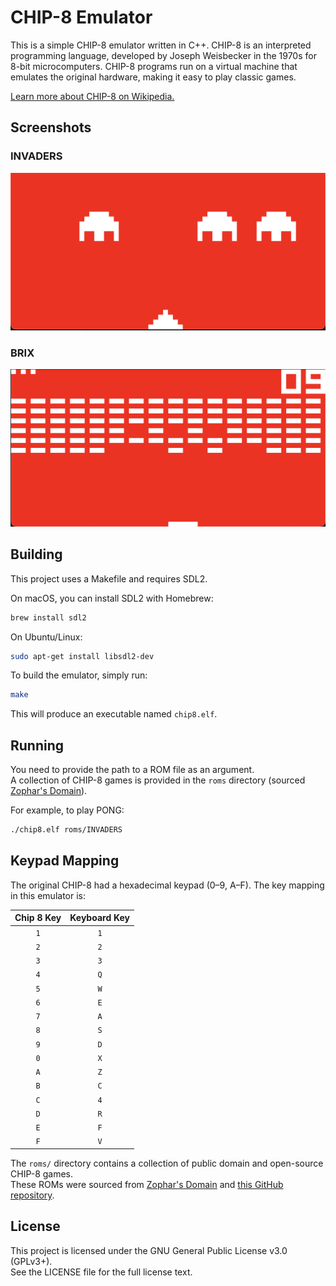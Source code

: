 # CHIP-8 Emulator

This is a simple CHIP-8 emulator written in C++. CHIP-8 is an interpreted programming language, developed by Joseph Weisbecker in the 1970s for 8-bit microcomputers. CHIP-8 programs run on a virtual machine that emulates the original hardware, making it easy to play classic games.

[Learn more about CHIP-8 on Wikipedia.](https://en.wikipedia.org/wiki/CHIP-8)

## Screenshots

### INVADERS

![alt text](screenshots/invaders.png "INVADERS in Chip 8")

### BRIX

![alt text](screenshots/brix.png "BRIX in Chip 8")

## Building

This project uses a Makefile and requires SDL2.

On macOS, you can install SDL2 with Homebrew:
```sh
brew install sdl2
```

On Ubuntu/Linux:
```sh
sudo apt-get install libsdl2-dev
```

To build the emulator, simply run:
```sh
make
```

This will produce an executable named `chip8.elf`.

## Running

You need to provide the path to a ROM file as an argument.  
A collection of CHIP-8 games is provided in the `roms` directory (sourced [Zophar's Domain](https://www.zophar.net/pdroms/chip8/chip-8-games-pack.html)).

For example, to play PONG:
```sh
./chip8.elf roms/INVADERS
```

## Keypad Mapping

The original CHIP-8 had a hexadecimal keypad (0–9, A–F). The key mapping in this emulator is:

| Chip 8 Key | Keyboard Key |
| :--------: | :----------: |
| `1`        | `1`          |
| `2`        | `2`          |
| `3`        | `3`          |
| `4`        | `Q`          |
| `5`        | `W`          |
| `6`        | `E`          |
| `7`        | `A`          |
| `8`        | `S`          |
| `9`        | `D`          |
| `0`        | `X`          |
| `A`        | `Z`          |
| `B`        | `C`          |
| `C`        | `4`          |
| `D`        | `R`          |
| `E`        | `F`          |
| `F`        | `V`          |

The `roms/` directory contains a collection of public domain and open-source CHIP-8 games.  
These ROMs were sourced from [Zophar's Domain](https://www.zophar.net/pdroms/chip8/chip-8-games-pack.html) and [this GitHub repository](https://github.com/sarbajitsaha/Chip-8-Emulator).

## License

This project is licensed under the GNU General Public License v3.0 (GPLv3+).  
See the LICENSE file for the full license text.

